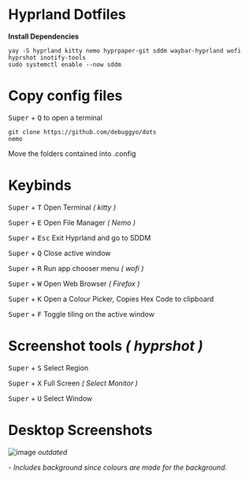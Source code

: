 # Hyprland Dotfiles

**Install Dependencies**

```
yay -S hyprland kitty nemo hyprpaper-git sddm waybar-hyprland wofi hyprshot inotify-tools
sudo systemctl enable --now sddm
```

# Copy config files

<kbd>Super</kbd> + <kbd>Q</kbd> to open a terminal
```
git clone https://github.com/debuggyo/dots
nemo
```
Move the folders contained into .config

# Keybinds

<kbd>Super</kbd> + <kbd>T</kbd>				Open Terminal *( kitty )*                             
                      
<kbd>Super</kbd> + <kbd>E</kbd>       Open File Manager *( Nemo )*                          
                      
<kbd>Super</kbd> + <kbd>Esc</kbd>     Exit Hyprland and go to SDDM                          
                    
<kbd>Super</kbd> + <kbd>Q</kbd>       Close active window                                    
                    
<kbd>Super</kbd> + <kbd>R</kbd>       Run app chooser menu *( wofi )*                       
                    
<kbd>Super</kbd> + <kbd>W</kbd>       Open Web Browser *( Firefox )*                        

<kbd>Super</kbd> + <kbd>K</kbd>       Open a Colour Picker, Copies Hex Code to clipboard    

<kbd>Super</kbd> + <kbd>F</kbd>       Toggle tiling on the active window

# Screenshot tools *( hyprshot )*

<kbd>Super</kbd> + <kbd>S</kbd>       Select Region

<kbd>Super</kbd> + <kbd>X</kbd>       Full Screen *( Select Monitor )*

<kbd>Super</kbd> + <kbd>U</kbd>       Select Window

# Desktop Screenshots
![image](https://user-images.githubusercontent.com/96699361/218343617-91b59916-a4f9-4635-b9ab-360a80ac4234.png)
*outdated*

*- Includes background since colours are made for the background.*

